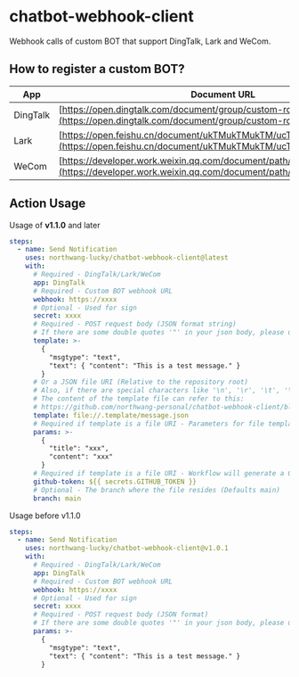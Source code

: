 # chatbot-webhook-client

Webhook calls of custom BOT that support DingTalk, Lark and WeCom.

## How to register a custom BOT?

| App      | Document URL                                                                                                                           |
| -------- | -------------------------------------------------------------------------------------------------------------------------------------- |
| DingTalk | [https://open.dingtalk.com/document/group/custom-robot-access](https://open.dingtalk.com/document/group/custom-robot-access)           |
| Lark     | [https://open.feishu.cn/document/ukTMukTMukTM/ucTM5YjL3ETO24yNxkjN](https://open.feishu.cn/document/ukTMukTMukTM/ucTM5YjL3ETO24yNxkjN) |
| WeCom    | [https://developer.work.weixin.qq.com/document/path/91770](https://developer.work.weixin.qq.com/document/path/91770)                   |

## Action Usage

Usage of **v1.1.0** and later

```yaml
steps:
  - name: Send Notification
    uses: northwang-lucky/chatbot-webhook-client@latest
    with:
      # Required - DingTalk/Lark/WeCom
      app: DingTalk
      # Required - Custom BOT webhook URL
      webhook: https://xxxx
      # Optional - Used for sign
      secret: xxxx
      # Required - POST request body (JSON format string)
      # If there are some double quotes '"' in your json body, please use '\"'
      template: >-
        {
          "msgtype": "text",
          "text": { "content": "This is a test message." }
        }
      # Or a JSON file URI (Relative to the repository root)
      # Also, if there are special characters like '\n', '\r', '\t', '\f' in the JSON string, write it like this: '\\n'
      # The content of the template file can refer to this:
      # https://github.com/northwang-personal/chatbot-webhook-client/blob/master/.template/message.json
      template: file://.template/message.json
      # Required if template is a file URI - Parameters for file template (JSON format string)
      params: >-
        {
          "title": "xxx",
          "content": "xxx"
        }
      # Required if template is a file URI - Workflow will generate a GITHUB_TOKEN in secrets automatically, you can direct use "${{ secrets.GITHUB_TOKEN }}"
      github-token: ${{ secrets.GITHUB_TOKEN }}
      # Optional - The branch where the file resides (Defaults main)
      branch: main
```

Usage before v1.1.0

```yaml
steps:
  - name: Send Notification
    uses: northwang-lucky/chatbot-webhook-client@v1.0.1
    with:
      # Required - DingTalk/Lark/WeCom
      app: DingTalk
      # Required - Custom BOT webhook URL
      webhook: https://xxxx
      # Optional - Used for sign
      secret: xxxx
      # Required - POST request body (JSON format)
      # If there are some double quotes '"' in your json body, please use '\"'
      params: >-
        {
          "msgtype": "text",
          "text": { "content": "This is a test message." }
        }
```
